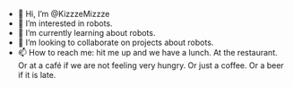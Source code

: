 - 👋 Hi, I’m @KizzzeMizzze
- 👀 I’m interested in robots.
- 🌱 I’m currently learning about robots.
- 💞️ I’m looking to collaborate on projects about robots.
- 📫 How to reach me: hit me up and we have a lunch. At the restaurant. Or at a café if we are not feeling very hungry. Or just a coffee. Or a beer if it is late.


